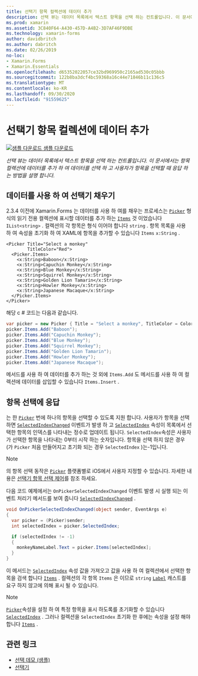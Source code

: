 ```yaml
---
title: 선택기 항목 컬렉션에 데이터 추가
description: 선택 뷰는 데이터 목록에서 텍스트 항목을 선택 하는 컨트롤입니다. 이 문서에서는 항목 컬렉션에 데이터를 추가 하 여 데이터를 선택 하 고 사용자가 항목을 선택할 때 응답 하는 방법을 설명 합니다.
ms.prod: xamarin
ms.assetid: 3C840F64-A430-457D-A4B2-3D7AF46F9DBE
ms.technology: xamarin-forms
author: davidbritch
ms.author: dabritch
ms.date: 02/26/2019
no-loc:
- Xamarin.Forms
- Xamarin.Essentials
ms.openlocfilehash: d65352022057ce32bd969950c2165ad530c05bbb
ms.sourcegitcommit: 122b8ba3dcf4bc59368a16c44e71846b11c136c5
ms.translationtype: MT
ms.contentlocale: ko-KR
ms.lasthandoff: 09/30/2020
ms.locfileid: "91559625"
---
```

# <a name="adding-data-to-a-pickers-items-collection"></a>선택기 항목 컬렉션에 데이터 추가

[![샘플 다운로드](~/media/shared/download.png) 샘플 다운로드](https://docs.microsoft.com/samples/xamarin/xamarin-forms-samples/userinterface-pickerdemo)

_선택 뷰는 데이터 목록에서 텍스트 항목을 선택 하는 컨트롤입니다. 이 문서에서는 항목 컬렉션에 데이터를 추가 하 여 데이터를 선택 하 고 사용자가 항목을 선택할 때 응답 하는 방법을 설명 합니다._

## <a name="populating-a-picker-with-data"></a>데이터를 사용 하 여 선택기 채우기

2.3.4 이전에 Xamarin.Forms 는 데이터를 사용 하 여를 채우는 프로세스는 [`Picker`](xref:Xamarin.Forms.Picker) 형식의 읽기 전용 컬렉션에 표시할 데이터를 추가 하는 [`Items`](xref:Xamarin.Forms.Picker.Items) 것 이었습니다 `IList<string>` . 컬렉션의 각 항목은 형식 이어야 합니다 `string` . 항목 목록을 사용 하 여 속성을 초기화 하 여 XAML에 항목을 추가할 수 있습니다 `Items` `x:String` .

```xaml
<Picker Title="Select a monkey"
        TitleColor="Red">
  <Picker.Items>
    <x:String>Baboon</x:String>
    <x:String>Capuchin Monkey</x:String>
    <x:String>Blue Monkey</x:String>
    <x:String>Squirrel Monkey</x:String>
    <x:String>Golden Lion Tamarin</x:String>
    <x:String>Howler Monkey</x:String>
    <x:String>Japanese Macaque</x:String>
  </Picker.Items>
</Picker>
```

해당 c # 코드는 다음과 같습니다.

```csharp
var picker = new Picker { Title = "Select a monkey", TitleColor = Color.Red };
picker.Items.Add("Baboon");
picker.Items.Add("Capuchin Monkey");
picker.Items.Add("Blue Monkey");
picker.Items.Add("Squirrel Monkey");
picker.Items.Add("Golden Lion Tamarin");
picker.Items.Add("Howler Monkey");
picker.Items.Add("Japanese Macaque");
```

메서드를 사용 하 여 데이터를 추가 하는 것 외에 `Items.Add` 도 메서드를 사용 하 여 컬렉션에 데이터를 삽입할 수 있습니다 `Items.Insert` .

## <a name="responding-to-item-selection"></a>항목 선택에 응답

는 한 [`Picker`](xref:Xamarin.Forms.Picker) 번에 하나의 항목을 선택할 수 있도록 지원 합니다. 사용자가 항목을 선택 하면 [`SelectedIndexChanged`](xref:Xamarin.Forms.Picker.SelectedIndexChanged) 이벤트가 발생 하 고 [`SelectedIndex`](xref:Xamarin.Forms.Picker.SelectedIndex) 속성이 목록에서 선택한 항목의 인덱스를 나타내는 정수로 업데이트 됩니다. `SelectedIndex`속성은 사용자가 선택한 항목을 나타내는 0부터 시작 하는 숫자입니다. 항목을 선택 하지 않은 경우 (가 `Picker` 처음 만들어지고 초기화 되는 경우 `SelectedIndex` )는-1입니다.

> [!NOTE]
> 의 항목 선택 동작은 [`Picker`](xref:Xamarin.Forms.Picker) 플랫폼별로 iOS에서 사용자 지정할 수 있습니다. 자세한 내용은 [선택기 항목 선택 제어](~/xamarin-forms/platform/ios/picker-selection.md)를 참조 하세요.

다음 코드 예제에서는 `OnPickerSelectedIndexChanged` 이벤트 발생 시 실행 되는 이벤트 처리기 메서드를 보여 줍니다 [`SelectedIndexChanged`](xref:Xamarin.Forms.Picker.SelectedIndexChanged) .

```csharp
void OnPickerSelectedIndexChanged(object sender, EventArgs e)
{
  var picker = (Picker)sender;
  int selectedIndex = picker.SelectedIndex;

  if (selectedIndex != -1)
  {
    monkeyNameLabel.Text = picker.Items[selectedIndex];
  }
}
```

이 메서드는 [`SelectedIndex`](xref:Xamarin.Forms.Picker.SelectedIndex) 속성 값을 가져오고 값을 사용 하 여 컬렉션에서 선택한 항목을 검색 합니다 [`Items`](xref:Xamarin.Forms.Picker.Items) . 컬렉션의 각 항목 `Items` 은 이므로 `string` [`Label`](xref:Xamarin.Forms.Label) 캐스트를 요구 하지 않고에 의해 표시 될 수 있습니다.

> [!NOTE]
> [`Picker`](xref:Xamarin.Forms.Picker)속성을 설정 하 여 특정 항목을 표시 하도록를 초기화할 수 있습니다 [`SelectedIndex`](xref:Xamarin.Forms.Picker.SelectedIndex) . 그러나 컬렉션을 `SelectedIndex` 초기화 한 후에는 속성을 설정 해야 합니다 [`Items`](xref:Xamarin.Forms.Picker.Items) .

## <a name="related-links"></a>관련 링크

- [선택 데모 (샘플)](/samples/xamarin/xamarin-forms-samples/userinterface-pickerdemo)
- [선택기](xref:Xamarin.Forms.Picker)